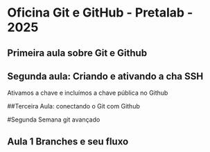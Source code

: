 # Oficina Git e GitHub - Pretalab - 2025
## Primeira aula sobre Git e Github

## Segunda aula: Criando e ativando a cha SSH
Ativamos a chave e incluímos a chave pública no Github

##Terceira Aula: conectando o Git com Github

#Segunda Semana git avançado

## Aula 1 Branches e seu fluxo 
